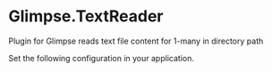 Glimpse.TextReader
============

Plugin for Glimpse reads text file content for 1-many in directory path


Set the following configuration in your application.
<?xml version="1.0" encoding="utf-8" ?>
<configuration>
	<add key="Glimpse.TextReader.DateSort" value="Desc" /> <!-- sort by file created date "Desc" or "Asc"  -->
	<add key="Glimpse.TextReader.FileLimit" value="1" /> <!-- limit the number of files to be read --> 
	<add key="Glimpse.TextReader.Folder" value="" /> <!-- your folder path -->
</configuration>